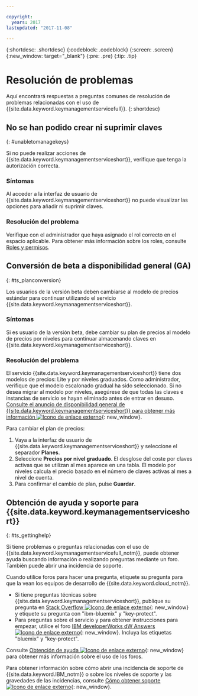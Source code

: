 ```yaml
---

copyright:
  years: 2017
lastupdated: "2017-11-08"

---
```


{:shortdesc: .shortdesc}
{:codeblock: .codeblock}
{:screen: .screen}
{:new_window: target="_blank"}
{:pre: .pre}
{:tip: .tip}

# Resolución de problemas

Aquí encontrará respuestas a preguntas comunes de resolución de problemas relacionadas con el uso de {{site.data.keyword.keymanagementservicefull}}.
{: shortdesc}

## No se han podido crear ni suprimir claves
{: #unabletomanagekeys}

Si no puede realizar acciones de {{site.data.keyword.keymanagementserviceshort}}, verifique que tenga
la autorización correcta.

### Síntomas

Al acceder a la interfaz de usuario de {{site.data.keyword.keymanagementserviceshort}} no puede visualizar las opciones para añadir ni suprimir claves.

### Resolución del problema

Verifique con el administrador que haya asignado el rol correcto en el espacio aplicable. Para obtener más información sobre los roles, consulte [Roles y permisos](/docs/services/keymgmt/keyprotect_manage_access.html#roles).

## Conversión de beta a disponibilidad general (GA)
{: #ts_planconversion}

Los usuarios de la versión beta deben cambiarse al modelo de precios estándar para continuar utilizando el servicio {{site.data.keyword.keymanagementserviceshort}}.

### Síntomas

Si es usuario de la versión beta, debe cambiar su plan de precios al modelo de precios por niveles para continuar almacenando claves en {{site.data.keyword.keymanagementserviceshort}}.

### Resolución del problema

El servicio {{site.data.keyword.keymanagementserviceshort}} tiene dos modelos de precios: Lite y por niveles graduados. Como administrador, verifique que el modelo escalonado gradual ha sido seleccionado. Si no desea migrar al modelo por niveles, asegúrese de que todas las claves e instancias de servicio se hayan eliminado antes de entrar en desuso. [Consulte el anuncio de disponibilidad general de {{site.data.keyword.keymanagementserviceshort}} para obtener más información ![Icono de enlace externo](../../icons/launch-glyph.svg "Icono de enlace externo")]("https://www.ibm.com/blogs/bluemix/2016/12/dallas-key-protect-ga/" "https://www.ibm.com/blogs/bluemix/2016/12/dallas-key-protect-ga/"){: new_window}.

Para cambiar el plan de precios:

1. Vaya a la interfaz de usuario de {{site.data.keyword.keymanagementserviceshort}} y seleccione el separador **Planes**.
2. Seleccione **Precios por nivel graduado**.
    El desglose del coste por claves activas que se utilizan al mes aparece en una tabla. El modelo por niveles calcula el precio basado en el número de claves activas al mes a nivel de cuenta.
3. Para confirmar el cambio de plan, pulse **Guardar**.

## Obtención de ayuda y soporte para {{site.data.keyword.keymanagementserviceshort}}
{: #ts_gettinghelp}

Si tiene problemas o preguntas relacionadas con el uso de {{site.data.keyword.keymanagementservicefull_notm}}, puede obtener ayuda buscando información o realizando preguntas mediante un foro. También puede abrir una incidencia de soporte.

Cuando utilice foros para hacer una pregunta, etiquete su pregunta para que la vean los equipos de desarrollo de {{site.data.keyword.cloud_notm}}.

- Si tiene preguntas técnicas sobre {{site.data.keyword.keymanagementserviceshort}}, publique su pregunta en [Stack Overflow ![Icono de enlace externo](../../icons/launch-glyph.svg "Icono de enlace externo")](http://stackoverflow.com/search?q=key-protect+ibm-bluemix){: new_window} y etiquete su pregunta con "ibm-bluemix" y "key-protect".
- Para preguntas sobre el servicio y para obtener instrucciones para empezar, utilice el foro [IBM developerWorks dW Answers ![Icono de enlace externo](../../icons/launch-glyph.svg "Icono de enlace externo")](https://developer.ibm.com/answers/topics/key-protect/?smartspace=bluemix){: new_window}. Incluya las etiquetas "bluemix" y "key-protect".

Consulte [Obtención de ayuda ![Icono de enlace externo](../../icons/launch-glyph.svg "Icono de enlace externo")](https://console.bluemix.net/docs/support/index.html#getting-help){: new_window} para obtener más información sobre el uso de los foros.

Para obtener información sobre cómo abrir una incidencia de soporte de {{site.data.keyword.IBM_notm}} o sobre los niveles de soporte y las gravedades de las incidencias, consulte [Cómo obtener soporte ![Icono de enlace externo](../../icons/launch-glyph.svg "Icono de enlace externo")](https://console.bluemix.net/docs/support/index.html#contacting-support){: new_window}.
